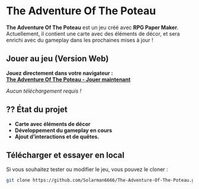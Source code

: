# The Adventure Of The Poteau

 **The Adventure Of The Poteau** est un jeu créé avec **RPG Paper Maker**.  
Actuellement, il contient une carte avec des éléments de décor, et sera enrichi avec du gameplay dans les prochaines mises à jour !  

##  Jouer au jeu (Version Web)
 **Jouez directement dans votre navigateur :**  
 **[The Adventure Of The Poteau - Jouer maintenant](https://solarman6666.github.io/The-Adventure-Of-The-Poteau/)**  

_Aucun téléchargement requis !_

## ?? État du projet
-  **Carte avec éléments de décor**
-  **Développement du gameplay en cours**
-  **Ajout d’interactions et de quêtes.**

##  Télécharger et essayer en local
Si vous souhaitez tester ou modifier le jeu, vous pouvez le cloner :  
```bash
git clone https://github.com/Solarman6666/The-Adventure-Of-The-Poteau.git
